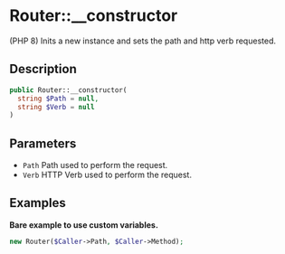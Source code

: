 # Router::__constructor

(PHP 8)
Inits a new instance and sets the path and http verb requested.

## Description

```php
public Router::__constructor(
  string $Path = null,
  string $Verb = null
)
```

## Parameters

- `Path`
  Path used to perform the request.
- `Verb`
  HTTP Verb used to perform the request.

## Examples

**Bare example to use custom variables.**

```php
new Router($Caller->Path, $Caller->Method);
```
